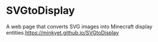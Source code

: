 # SVGtoDisplay
A web page that converts SVG images into Minecraft display entities.https://minkyet.github.io/SVGtoDisplay
